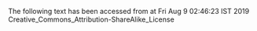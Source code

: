 The following text has been accessed from at Fri Aug 9 02:46:23 IST 2019
Creative_Commons_Attribution-ShareAlike_License
